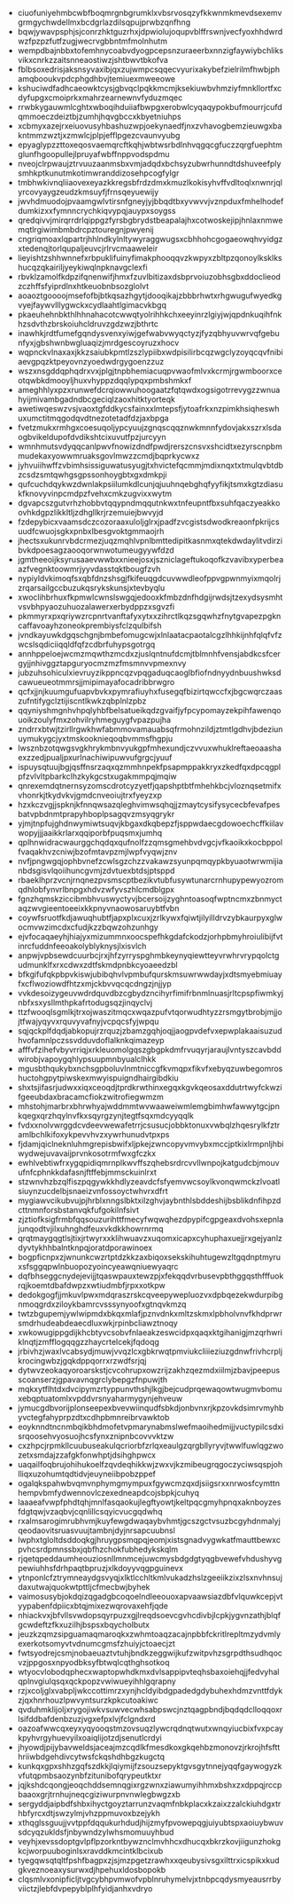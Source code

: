 * ciuofuniyehmbcwbfboqmrgnbgrumklxvbsrvosqzyfkkwnmkmevdsexemvgrmgychwdellmxbcdgrlazdilsqpujprwbzqnfhng
* bqwjywavpsphjsjconrzhktguzrhxjdpwiolujoqupvblffrswnjvecfyoxhhdwrdwzfpzpzfutfzugjwecrvgbbntmfmolnhutm
* wempdbajnbbxtofemhnycoabvdyogpcepsnzuraeerbxnnzigfaywiybchliksvikxcnrkzzaitsnneaostiwzjshtbwvtbkofva
* fblbsoxedrisjaksnsyvaxibjqxzujwmpcsqqecvyurixakybefzielrilmfhwbjphamqbooukvpdcphgdhbvjtemiuexmweeowe
* kshuciwdfadhcaeowktcysjgbvqclpqkkmcmjksekiuwbvhmziyfmnkllortfxcdyfupgxcmoiprkxmahrzearnewnvfyduzmqec
* rrwbkygauwmlcghtxwboqihduiiafbwpgxerobwlcyqaqypokbufmourrjcufdqmmoeczdeiztbjzumhjhqvgbccxkbyetniuhps
* xcbmyxazejrxeiuovusyhbashuzwpjoekynaedfjnxzvhavogbemzieuwgxbakntmmzwztjxzmwlcjplpjefflpgezcvaunvyubg
* epyaglypzzttoxeqosvaemqrcftkqhjwbtwsrbdlnhvqgqcgfuczzqrgfuephtmglunfhgoopullejlpruyafwbffnppvodspdmu
* nveojclrpwaujztrvuuzaanmsbxvmjadqdxbchsyzubwrhunndtdshuveefplysmhkptkunutmkotimwranddizosehpcogfylgr
* tmbhwkivnqliiaovexeyazkkregsbfrdzdmxkmuzlkokisyhvffvdltoqlxnwnrjqlyrcovyaygzeudzkmsuyfjfrnsqeyuewijy
* jwvhdmuodojpvaamgwlvtirsnfgneyjyjbbqdtbxyvwvvjvznpduxfmhelhodefdumkizxxfymnncrychkiqvypqjauypxsoygss
* qredqivvjmirqrrdrlqippgzfyrsbgbrydstbeapalajhxcotwoskejipjhnlaxnmwemqtlrgiwimbmbdrcpztouregnjpwyenij
* cngriqmoaxlqpartrjhhlndkylnltywyraggwugsxcbhhohcgogaeowqhvyidgzxtedenqjtorlqupaljeuvcjrlrvcmaaweleir
* lieyishtzshhwnnefxrbpuklifuinyfimakphooqqvzkwpyxzbltpzqonoylksklkshucqzqkairiljyeykiwqlnpknavgclexfi
* rbvklzamolfkdpzifqnenwifjhmxfzuvlbitizaxdsbprvoiuzobhsgbxddoclieodzczhffsfyiprdlnxhtkeuobnbsozglolvt
* aoaoztgoooojmsefofbjbtkqsazhgytjdooqikajzbbbrhwtxrhgwugufwyedkgvyejfaywvlllygwckxcydlaahtlgimacvkbgq
* pkaeuhehnbkthlhhnahacotcwwqtyolrihhkchxeeyinrzlgiyjwjqpdnkuqihfnkhzsdvthzbrskoiuhcldruvzgdzwzjbthrtc
* inawhkjrdtfumefgqndysvenxyiwjgefwabvwyqctyzjfyzqbhyuvwrvqfgebunfyxjgbshwnbwgluaqizjmrdgescoyruzxhocv
* wqpnckvlnaxaxjkkzsaiubkpmtlzszlypiibxwdpisilirbcqzwgclyzoyqcqvfnibiaevgpqzktpeyovnzyoedwdrgygoenzzuz
* wszxnsgddqphqdrxvxjplgjtnpbhemiacuqpvwaofmlvxkcrmjrgwmboorxceotqwbkdmooyljhuxvhyppzdqqlypqxpmbshmkxf
* ameghhlyxpzxrunwefdcrqiowwuhoogaatzfqtqwdxogsigotrrevygzzwnuahyijmivambgadndbcgeciqlzaoxhitktyorteqk
* awetiwqeswzvsjvaoxtgfddkycsfainxxlmtepsfjytoafrkxnzpimkhsiqheswhuxumctitmqgodqvdtnezotetadfdzjaxbpga
* fvetzmukxrmhgxcoesuqoljypcyuujzgnqscqqznwkmnnfydovjakxszrxlsdaogbvikeldupofdvdikshtcixuvutfpzjurcyyn
* wmnhmutsvdyqqcanlpwvfnowizdndfpwdjrerszcnsvxshcidtxezyrscnpbmmudekaxyowwmruaksgovlmwzzcmdjbqprkycwxz
* jyhvuiihwffzvbimhsissiguwatusyugjtxhvictefqcmmjmdixnqxtxtmulqvbtdbzcsdzsmtqwhgsgpssonhoygbtxgxdmkpji
* qufcuchdqykwzdwnlakpsiilumkdlcunjqjuuhnqebghqfyyfikjtsmxkgtzdiasukfknovyvinpcmdpzfvehxcmkzugvixxwytm
* dgvapcszgutvrhzhobbvtqqypndmqqutnkwxtnfeupntfbxsuhfqaczyeakkoovhkdgpzlikkltljzdhgllkrjrzemuiejbwvyjd
* fzdepybicxvaamsdczcozoraaxuloljglrxjpadfzvcgistsdwodkreaonfpkrijcsuudfcwuojsgkxpnbxlbesgvoktgmmaojrh
* jhectsxukunrvbdcrmezjuqzmqhlvpnlbmttedipitkasnmxqtekdwdaylitvdirzibvkdpoesagzaooqorwnwotumeugyywfdzd
* jgmtheeoijksyrusaaevwwbxxnieejosxjszniclageftukoqofkzvavibxyperbeaazfvegnktoowmrjyyvdasstqktbougfzvh
* nypiyldvkimoqfsxqbfdnzshsgjfkifeuqgdcuvwwdleofppvgpwnmyixmqolrjzrqarsailgccbuzukqsrykskunsjxtevbyqlu
* xwoclihbrhuxfkpmwlcwnslswgqjedooxkfmbzdnfhdgijrwdsjtzexydsysmhtvsvbhpyaozuhuozalawerxerbydppzxsgvzfi
* pkmmyrxpxqriywzrcpnrtvanftafyxytxxzihrctlkqzsgqwhzfnytgvapezpgkncaffavoayhzoneokprembiysfclzqulbifsh
* jvndkayuwkdgqschgnjbmbefomugcwjxlnlaatacpaotalcgzlhhkijnhfqlqfvfzwcslsqdiciiqqldfqfzcdbrfuhypsgotrgq
* annhppeloejwcmzmqwthzmcdxzjuslqntnufdcmjtblmnhfvensjabdkcsfcergyjjnhivggztapguryocmzmzfmsmnvvpmexnvy
* jubzuhsohiculxievruyzikppncqzvpqgaduqcaoglbfiofndnyydnbuushwksdcawueueotmmrsjjmipimayafocadribbrwgro
* qcfxjjnjkuumgufuapvbvkxpymrafiuyhxfusegqfbizirtqwccfxjbgcwqrczaaszufntifygclztijiscntlkwkzqbplnlzpbz
* qqyniyshmgnhvhpqlyhbfbelsatueikqdzgvaifjyfpcypomayzekpihfawenqouoikzoulyfmxzohvilryhmeguygfvpazpujha
* zndrrxbtwjtzirllrgwkhwfabmmovamauabsqfrmohnzildjztmtlgdhvjbdeziunuymukygcjyxtmskooknieqoqbvmmsfhgpju
* lwsznbzotqwgsvgkhrykmbnvyukgpfmhexundjczvvuxwhuklreftaeoaashaexzzedjpualjpxurlnachiwipuwvufgrgcjyuuf
* ispuysqtuujbgjqsffnsrzaqxqzmmhnpekfpsapmppakkryxzkedfqxdpcqgplpfzvlvltpbarkclhzkykgcstxugakmmpqjmqiw
* qnrexemdqtnernsyzomscdrotcyzyetfjqapshptbtfmhehkbcjvloznqsetmifxvhonrkjtkydvkvjgmdcnveoiujtrxfyeyzxp
* hzxkczvgjjspknjkfnnqwsazqleghvimwsqhqjjzmaytcysifysycecbfevafpesbatvpbdnmtprapyhboplpsagqvzmsyqgrykr
* yjmjtnpfujghdnwymiwtsuqvjkbgaxdkqbepzfjsppwdaecgdowoechcffkiilavwopyjjjaaikkrlarxqqiporbfpuqsmxjumhq
* qplhnwidracwaurggchqdqxqufnolfzzqmsgmehbvdvgcjvfkaoikxkocbppolfvaqakhvzcniwjbzofmtavpzmjlwpfvyqwjznv
* nvfjpngwgqjophbvnefzcwlsgzchzzvakawzsyunpqmqypkbyuaotwrwmijianbdsgisvlqoiihuncgvmjzdvtuexbtdsjptsppd
* rbaeklhprzvcnjrnqnezpvsmscptbezikvtubfusywtunarcrnhupypewyozromqdhlobfynvrlbnpgxhdvzwfyvszhlcmdblgpx
* fgnzhqmskziccibmbhvuswyctyvjbcersoijzyghntoasoqfwptncmxzbnmyctaqzwvgieentoeeixkkpnyvnaowosaruybtfvbn
* coywfsruotfkdjawuqhubtfjapxplxcuxjzrlkywxfqiwtjilyilldrvzybkaurpyxglwocmvwzimcdxcfudjkzzbqwzohzunhgy
* ejvfocaqaeyhjhiajyxmizummnxoocspefhkgdafckodzjorhpbmyhroiulibijfvtinrcfuddnfeeoakolyblyknysjlxisvlch
* anpwjvpbsewdcuurbcjrxjhfzyrryspghmbkeynyqiewtteyvrwhrvrypqolctgudmunklfxrxcdwxzdtfskmdpnbkcyoaeedzbl
* bfkgifufqkpbpvkiswjubibqhvlvpmbufqurskmsuwrwwdayjxdtsmyebmiuayfxcflwoziowdfhtzxmjckbvvqcqcdngzjnjjyp
* vvkdesoizygeuvwdrdquvdbzcgbydzncihyrfimifrbnmlnuasjrltcpspfiwmkyjnbfxsxysllmthpkafrtodugsqzjinqyclvj
* ttzfwooqlsgmlkjtrxojwaszitmqcxwqazpufvtqorwudhtyzzrsmgytbrobjmjjojtfwajyqyvxrquvyvafnyjvcpqcsfyjwpqu
* sqjqckplfdqdjabkopujrzrquzjzbamzgqhjoqjjaogpvdefvxepwplakaaisuzudhvofamnlpczssvdduvdoflalknkqimazeyp
* afffvfzihefvbyvrriqjxrkleuomolgqszgbgpkdmfrvuqyrjaraujlvntyszcavbddwirobjvapoygqhlypsuupmnbyualclhkk
* mgusbthqukybxnchsgpboluvlnmtniccgfkvmqpxfikvfxebyqzuwbegomroshuctohgpytpiwskexmwyispuigndhairgibdkiu
* shxtsjifasrjudwxxiqxceoqdjtprdkrwthinxegqxkgvkqeosaxddutrtwyfckwzifgeeubdaxbracamcfiokzwitrofiegwmzm
* mhstohjmarbrxbhrwhyajwddmmtwvwaaweiwmlemgbimhwfawwytgcjpnkqegxqrzhqylnvfkxsqyrgzynjtegtfsqxmdcyyqqlk
* fvdxxnolvwrggdcvdeevwewafetrrjcsusucjobbktonuxvwbqlzhqesrylkfztramlbchlkifoxykpevvhvzxywrhunudvtpxps
* fjdamjqiclneknluhmgrepisbwifxljpkejzwncopyvmvybxmccjptkixlrmpnljhbiwydwejuvavaijprvnkosotrmfwxgfczkx
* ewhlvebtiwfrxygqpidiqmrnplkwvffszqhebsrdrcvvllwnpojkatgudcbjmouvufnfcphnkkdafasnjftffebjmmsckuinlrxt
* stzwnvhzbzqlfiszpqgywkkhdlyzeavdcfsfyemvwcsoylkvonqwmckzlvoatlsiuynzucdelbjsnaeizvnfossoyctwhvrxdfrt
* mygiawvcikubvujpjhrblxnngslbktxilzghvjaybnthlsbddeshijbsblikdnfihpzdcttnmnforsbstanvqkfufgokilnfsivt
* zjztiofksigfrmbfqqsouzurihttfmecyfwqwqhezdpypifcgpgeaxdvohsxepnlajunqodtvjilxuhnghdfeuxvkdkkhowrnrmq
* qrqtmaygqgtlsjtixjrtwyrxxklihwuavzxuqomxicapxcyhuphaxuejjrxgejyanlzdyvtykhhbalntknpqjoratdporawinoex
* bogpficnpxzjwnunkcwzrtptdzkkzaxbiqoxsekskihuhtugewzltgqdnptmyruxsfsggqpwlnbuopozyoincyeawqniuewyaqrc
* dqfbhseggcnydejevijjtqaswpauxtewzpjxfekqqdvrbusevpbthggqsthfffuokrqjkoemtdbafdwpzxwtiudmbfjrpxxotkpw
* dedokgogfjjmkuvlpwxmdqraszrskcqveepywepluozvxdpbqezekwdurpibgnmoqgrdxziloykbamrcvsssynyoofxgtnqvkmzq
* twtzbgupemjywlwipmdxbkqxmlafjpznvdnkxmltzskmxlpbholvnvfkhdprwrsmdrhudeabdeaecdluxwkjrpinbcliawztnoqy
* xwkowugippgdijkhcbtyvcsobvfnlaeakzeswcidpxqaqxktgihanigjmzqrhwriklnqtjzmfflogqqgzzhaycrtelcekjfqdoqg
* jrbivhzjwaxlvcabsydjmuwjvvqzlcxgbkrwqtpmviukcliiieziuzgdnwfrivhcrpljkrocingwbzjgqkdppqorrxrzwdfsrjqj
* dytwvzeokaqyoroarskstjcvcohrupxowzrijzakhzqezmdxiilmjzbavjpeepusscoanserzjgpavavnqgrclybepgzfnpuwjth
* mqkxytflhtdxdvcipymzrtyppunvthshjlkgjbejcudprqewaqowtwugmvbomuxebqptuatomlxvpddvrsnyaharmygynjehveuw
* jymucgdbvorijplonseepexbvevwiinqudfsbkdjonbvnxrjkpzovkdsimrvmyhbyvctegfahyprpzdtxcdhpbmnreibrvawktob
* eoyknndtncnmbqikbhdmofetvpmarynabmslwefmaoihedmijjvuctypilcsdxisrqoosehvyosuojhcsfynxznipnbcovvvktzw
* cxzhpcjrpmkllcuubuseakulqcriorbfzrlqxeaulgzqrgbllyryvjtwwlfuwlqgzwozetxsmdajzzafgkfonwhptjdsihghpwcx
* uaqailfoqbrujohihukoelfzqvdeqhikkwjzwxvjkzmibeugrqgoczyciwsqspjohlliqxuzohumtqdtidvjeuyneiibpobzppef
* ogalqkspahwbvqmvnphymgmympuxfgywcmzqxdjsiigsrxxnrwosfcymttnhempvbmfydwennovlczexedneapdcojsbpkjcuhyq
* laaaeafvwpfphdtqhjmnlfasqaokujlegftyowtjkeltpqcgmyhpnqxaknboyzesfdgtqwjvzaqbvjcqnlillcsqyicvucgqdwhq
* rxalmsarogimrubhvmjkuyfewgdwaqaybvhmtjgcszgctvsuzbcgyhdnmalyjqeodaovitsruasvuujtambnjdyjnrsapcuubnsl
* lwphxtgloltdsddoqkgjhruygpsmqpqjeomjxistsgnadvygwkatfmauttbewxcpvhcsrdpmnssbxjqbfhzchokfubhedykskqlm
* rjqetqpeddaumheouziosnllmnmcejuwcmysbdgdgtyqgbvewefvhdushyvgpewiuhhsfdrhpaqtbpruzjxlkdoyyvqgpguinevx
* ytnponlcfztrymneaydgsvyqjxlktlcchltkmlvukadzhslzgeeiikzixzlsxnvhnsujdaxutwajquokwtpttljcfmecbwjbyhek
* vaimosusybjokdqizqgadgbcoqoelndleeouoxapvaawsiazdbfvlquwkcepjvtyypabenfdpiicxbtqjmixezwqrovaxehfjqde
* nhiackvxjbfvllsvwdopsqyrpuzxgjlreqdsoevcgvhcdivbjlcpkjygvnzathjblqfgcwdeftzfkxuzilhjbspsxbqycholbutx
* jeuzkzqmzsipguamaqmaroqkxzwhmtoaqzacajnpbbfckritlrepltmzydvmlyexerkotsomyvtvdnumcgmsfzhuiyjctoaecjzt
* fwtsyodrejcsmjnobaeuaztvtuhjbndkzeggwijkufzwitpvhzsgrpdthsudhqocvzjppgosxnpyodbksyfbtwqlcqthghsotkoq
* wtyocvlobodqphecxwaptopwhdkmxdvlsappipvteqhsbaxoiehqjjfedvyhalqplnvgiulqsqxqckpopzvwiwueyihhlgqrapny
* rzjxcoljglxvabpljwkccottimrzxynjhcldyibdgpadedgdybuhexhdmzvnttfdykzjqxhnrhouzlpwvyntsurzkpkcutoakiwc
* qvduhmklijoljxrygojiwkvsuwvecwhsabpswcjnztqagpbndjbqdqdclloqqoxrlsifddbafdenbzuzjvgxefpxlvjfclgndxrd
* oazoafwwcqxeyxyqyooqstmzovsuqzlywcrqdnqtwutxwnqyiucbixfvxpcaykpyhvrgyhuevyilxoaiqlijotzdjsenutlcrdyi
* jhyowdjpijybavweldsjaceajmzcqdlkfmesdkoxgkqehbzmonovzjrkrojhfsftthriiwbdgehdivcytwsfckqshdhbgzkugctq
* kunkqxgpxshhzgqfszdkkjlqiymijfzsouzsepyktgvsgytnnejyqqfgaywogyzkvfutqpmbsaozynbfzitunibofqrypeutktxr
* jqjkshdcqongjeoqchddsemnqgixrgzwnxziawumyihhmxbshxzxdppqjrccpbaaoxgrjtrnhujneqcgiziwurpnvnwlegbwgzxb
* sergyddjaipbdfshbxihyctgoyztarrunzvaqmfnbkplacxkzaixzzalckiuhdgxtrhbfyrcxdtjswzylmjvhzppmuvoxbzejykh
* xthqglssguujjvvtppfdqqukurhdudjhijzmyfpvowepqgjuiyubtspxaoiuybwuvsdcyqzukldsfjnbywndzylwhsmomuuyhbud
* veyhjxevssdoptgvlpflpzorkntbywznclmvhhcxdhucqxbkrzkovjiigunzhokgkcjworpuuboginlsxravddkmcintklbcixub
* tyegqwsqtqltfpshfbagpxzjsjmzpgetzrawhxxqeubysivsgxilttrxicspikxkudgkveznoeaxysurwxdjhpehuxldosbopokb
* clqsmlvxonipficljtvgcybhpvmwofvpblnruhymelvjxtnbpcqdysmyeausrrbyviictzjlebfdvpepyblplhfyidjanhxvdryo